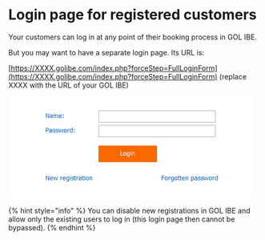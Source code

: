 # Login page for registered customers

Your customers can log in at any point of their booking process in GOL IBE.

But you may want to have a separate login page. Its URL is:

[https://XXXX.golibe.com/index.php?forceStep=FullLoginForm](https://XXXX.golibe.com/index.php?forceStep=FullLoginForm) \(replace XXXX with the URL of your GOL IBE\)

![](../../.gitbook/assets/image%20%2875%29.png)

{% hint style="info" %}
You can disable new registrations in GOL IBE and allow only the existing users to log in \(this login page then cannot be bypassed\).
{% endhint %}

